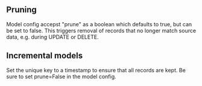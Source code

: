 ## Pruning

Model config accepst "prune" as a boolean which defaults to true, but can be set to false. This triggers removal of records that no longer match source data, e.g. during UPDATE or DELETE.

## Incremental models

Set the unique key to a timestamp to ensure that all records are kept.
Be sure to set prune=False in the model config.

